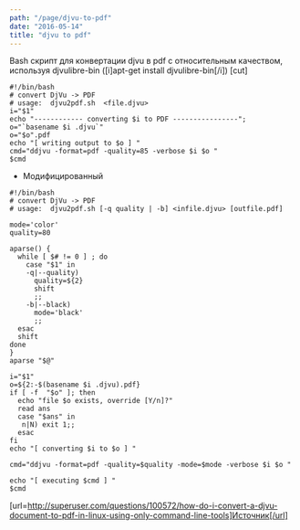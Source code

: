 ```yaml
---
path: "/page/djvu-to-pdf"
date: "2016-05-14"
title: "djvu to pdf"
---
```

Bash скрипт для конвертации djvu в pdf с относительным качеством, используя djvulibre-bin ([i]apt-get install djvulibre-bin[/i])
[cut]

```
#!/bin/bash
# convert DjVu -> PDF
# usage:  djvu2pdf.sh  <file.djvu>
i="$1"
echo "------------ converting $i to PDF ----------------";
o="`basename $i .djvu`"
o="$o".pdf
echo "[ writing output to $o ] "
cmd="ddjvu -format=pdf -quality=85 -verbose $i $o "
$cmd

```
*  Модифицированный

```
#!/bin/bash
# convert DjVu -> PDF
# usage:  djvu2pdf.sh [-q quality | -b] <infile.djvu> [outfile.pdf]

mode='color'
quality=80

aparse() {
  while [ $# != 0 ] ; do
    case "$1" in
    -q|--quality)
      quality=${2}
      shift
      ;;
    -b|--black)
      mode='black'
      ;;
  esac
  shift
done
}
aparse "$@"

i="$1"
o=${2:-$(basename $i .djvu).pdf}
if [ -f  "$o" ]; then 
  echo "file $o exists, override [Y/n]?"
  read ans
  case "$ans" in 
   n|N) exit 1;;
  esac
fi
echo "[ converting $i to $o ] "

cmd="ddjvu -format=pdf -quality=$quality -mode=$mode -verbose $i $o "

echo "[ executing $cmd ] "
$cmd

```


[url=http://superuser.com/questions/100572/how-do-i-convert-a-djvu-document-to-pdf-in-linux-using-only-command-line-tools]Источник[/url]